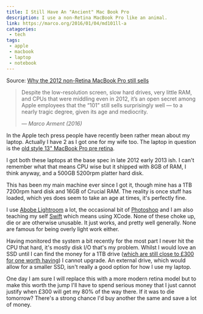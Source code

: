 ```yaml
---
title: I Still Have An "Ancient" Mac Book Pro
description: I use a non-Retina MacBook Pro like an animal.
link: https://marco.org/2016/01/04/md101ll-a
catagories:
 - tech
tags:
 - apple
 - macbook
 - laptop
 - notebook
---
```

Source: [Why the 2012 non-Retina MacBook Pro still sells ][marco]

>Despite the low-resolution screen, slow hard drives, very little RAM, and CPUs that were middling even in 2012, it’s an open secret among Apple employees that the “101” still sells surprisingly well — to a nearly tragic degree, given its age and mediocrity.
>
> <cite> &mdash; Marco Arment (2016)</cite>

In the Apple tech press people have recently been rather mean about my laptop.  Actually I have 2 as I got one for my wife too.  The laptop in question is the [old style 13" MacBook Pro pre retina][mbp].

I got both these laptops at the base spec in late 2012 early 2013 ish. I can't remember what that means CPU wise but it shipped with 8GB of RAM, I think anyway, and a 500GB 5200rpm platter hard disk.

<!-- more -->

This has been my main machine ever since I got it, though mine has a 1TB 7200rpm hard disk and 16GB of Crucial RAM. The reality is once stuff has loaded, which yes does seem to take an age at times, it's perfectly fine.  

I use [Abobe Lightroom][lr] a lot, the occasional bit of [Photoshop][ps] and I am also teaching my self [Swift] which means using XCode.  None of these choke up, die or are otherwise unusable. It just works, and pretty well generally.  None are famous for being overly light work either.

Having monitored the system a bit recently for the most part I never hit the CPU that hard, it's mostly disk I/O that's my problem.  Whilst I would love an SSD until I can find the money for a 1TB drive ([which are still close to £300 for one worth having][samsungssd]) I cannot upgrade.  An external drive, which would allow for a smaller SSD, isn't really a good option for how I use my laptop.

One day I am sure I will replace this with a more modern retina model but to make this worth the jump I'll have to spend serious money that I just cannot justify when £300 will get my 80% of the way there.  If it was to die tomorrow? There's a strong chance I'd buy another the same and save a lot of money.

[marco]: https://marco.org/2016/01/04/md101ll-a
[mbp]: http://www.apple.com/uk/macbook-pro/specs/
[lr]: https://www.adobe.com/uk/products/photoshop-lightroom.html
[ps]: https://www.adobe.com/uk/products/photoshop.html
[swift]: https://swift.org/
[samsungssd]: http://www.ebuyer.com/695894-samsung-850-evo-1tb-2-5inch-ssd-mz-75e1t0bw
